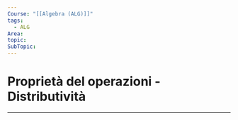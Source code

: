 ```yaml
---
Course: "[[Algebra (ALG)]]"
tags:
  - ALG
Area: 
topic: 
SubTopic:
---
```

# Proprietà del operazioni - Distributività
---
